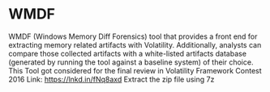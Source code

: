 # WMDF
WMDF (Windows Memory Diff Forensics) tool that provides a front end for extracting memory related artifacts with Volatility. Additionally, analysts can compare those collected artifacts with a white-listed artifacts database (generated by running the tool against a baseline system) of their choice.
This Tool got considered for the final review in Volatility Framework Contest 2016
Link: https://lnkd.in/fNq8axd
Extract the zip file using 7z
